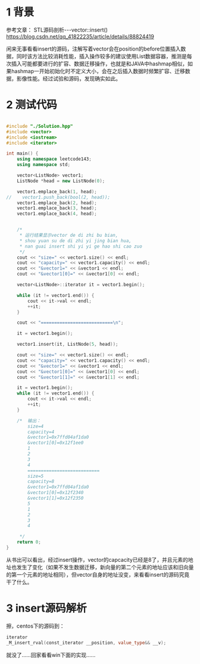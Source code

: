 # 1 背景
参考文章：
STL源码剖析---vector::insert()    https://blog.csdn.net/qq_41822235/article/details/88824419

闲来无事看看insert的源码，注解写着vector会在position的before位置插入数据，同时该方法比较消耗性能，插入操作较多的建议使用List数据容器，推测是每次插入可能都要进行的扩容、数据迁移操作，也就是和JAVA中hashmap相似，如果hashmap一开始初始化时不定义大小，会在之后插入数据时频繁扩容、迁移数据，影像性能。经过试验和源码，发现确实如此。


# 2 测试代码
```cpp

#include "./Solution.hpp"
#include <vector>
#include <iostream>
#include <iterator>

int main() {
    using namespace leetcode143;
    using namespace std;

    vector<ListNode> vector1;
    ListNode *head = new ListNode(0);

    vector1.emplace_back(1, head);
//    vector1.push_back(bool(2, head));
    vector1.emplace_back(2, head);
    vector1.emplace_back(3, head);
    vector1.emplace_back(4, head);


    /*
     * 运行结果显示vector de di zhi bu bian,
     * shou yuan su de di zhi yi jing bian hua,
     * nan guai insert shi yi yi ge hao shi cao zuo
     */
    cout << "size=" << vector1.size() << endl;
    cout << "capacity=" << vector1.capacity() << endl;
    cout << "&vector1=" << &vector1 << endl;
    cout << "&vector1[0]=" << &vector1[0] << endl;

    vector<ListNode>::iterator it = vector1.begin();

    while (it != vector1.end()) {
        cout << it->val << endl;
        ++it;
    }

    cout << "===========================\n";

    it = vector1.begin();

    vector1.insert(it, ListNode(5, head));

    cout << "size=" << vector1.size() << endl;
    cout << "capacity=" << vector1.capacity() << endl;
    cout << "&vector1=" << &vector1 << endl;
    cout << "&vector1[0]=" << &vector1[0] << endl;
    cout << "&vector1[1]=" << &vector1[1] << endl;

    it = vector1.begin();
    while (it != vector1.end()) {
        cout << it->val << endl;
        ++it;
    }

    /*  输出：
        size=4
        capacity=4
        &vector1=0x7ffd04af1da0
        &vector1[0]=0x12f1ee0
        1
        2
        3
        4
        ===========================
        size=5
        capacity=8
        &vector1=0x7ffd04af1da0
        &vector1[0]=0x12f2340
        &vector1[1]=0x12f2350
        5
        1
        2
        3
        4

     */
    return 0;
}
```
从书出可以看出，经过insert操作，vector的capcacity已经是8了，并且元素的地址也发生了变化（如果不发生数据迁移，新向量的第二个元素的地址应该和旧向量的第一个元素的地址相同），但vector自身的地址没变，来看看insert的源码究竟干了什么。


# 3 insert源码解析
擦，centos下的源码到：
```cpp
iterator
_M_insert_rval(const_iterator __position, value_type&& __v);
```
就没了……回家看看win下面的实现……




